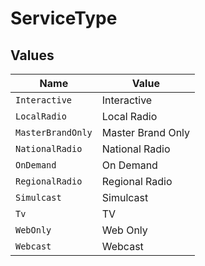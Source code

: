 # ServiceType


## Values

| Name              | Value             |
| ----------------- | ----------------- |
| `Interactive`     | Interactive       |
| `LocalRadio`      | Local Radio       |
| `MasterBrandOnly` | Master Brand Only |
| `NationalRadio`   | National Radio    |
| `OnDemand`        | On Demand         |
| `RegionalRadio`   | Regional Radio    |
| `Simulcast`       | Simulcast         |
| `Tv`              | TV                |
| `WebOnly`         | Web Only          |
| `Webcast`         | Webcast           |